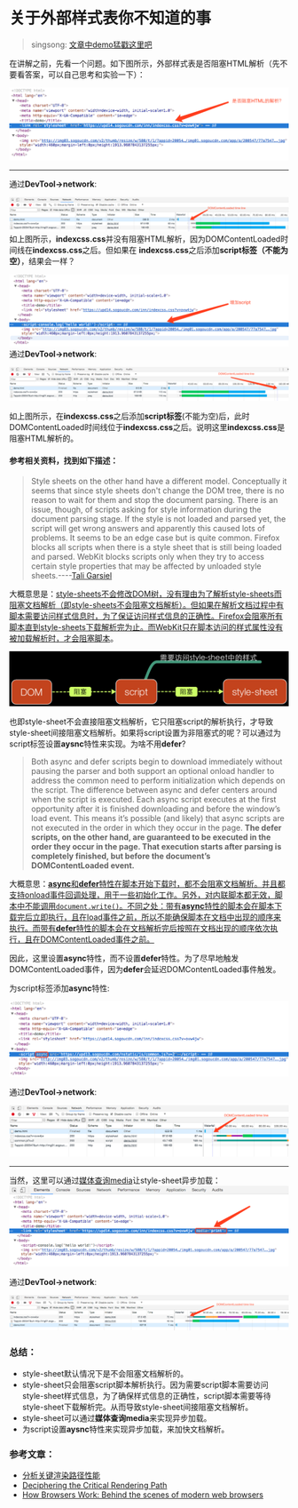 # 关于外部样式表你不知道的事

> singsong: [文章中demo猛戳这里吧](./examples/demo.html)

在讲解之前，先看一个问题。如下图所示，外部样式表是否阻塞HTML解析（先不要看答案，可以自己思考和实验一下）：

![default](./images/style-sheet-default.png)
***

通过**DevTool->network**:

![default](./images/default-network.png)
如上图所示，**indexcss.css**并没有阻塞HTML解析，因为DOMContentLoaded时间线在**indexcss.css**之后。但如果在
**indexcss.css**之后添加**script标签（不能为空）**，结果会一样？

![script](./images/script.png)
通过**DevTool->network**:

![script](./images/script-network.png)

如上图所示，在**indexcss.css**之后添加**script标签**(不能为空)后，此时DOMContentLoaded时间线位于**indexcss.css**之后。说明这里**indexcss.css**是阻塞HTML解析的。

#### 参考相关资料，找到如下描述：
>Style sheets on the other hand have a different model. Conceptually it seems that since style sheets don't change the DOM tree, there is no reason to wait for them and stop the document parsing. There is an issue, though, of scripts asking for style information during the document parsing stage. If the style is not loaded and parsed yet, the script will get wrong answers and apparently this caused lots of problems. It seems to be an edge case but is quite common. Firefox blocks all scripts when there is a style sheet that is still being loaded and parsed. WebKit blocks scripts only when they try to access certain style properties that may be affected by unloaded style sheets.----[Tali Garsiel](https://www.html5rocks.com/en/tutorials/internals/howbrowserswork/#The_order_of_processing_scripts_and_style_sheets) 

大概意思是：<u>style-sheets不会修改DOM树，没有理由为了解析style-sheets而阻塞文档解析（即style-sheets不会阻塞文档解析）。但如果在解析文档过程中有脚本需要访问样式信息时，为了保证访问样式信息的正确性。Firefox会阻塞所有脚本直到style-sheets下载解析完为止。而WebKit只在脚本访问的样式属性没有被加载解析时，才会阻塞脚本</u>。

![relationship](./images/style-sheet.png)

也即style-sheet不会直接阻塞文档解析，它只阻塞script的解析执行，才导致style-sheet间接阻塞文档解析。如果将script设置为非阻塞式的呢？可以通过为script标签设置**aysnc**特性来实现。为啥不用**defer**?

>Both async and defer scripts begin to download immediately without pausing the parser and both support an optional onload handler to address the common need to perform initialization which depends on the script. The difference between async and defer centers around when the script is executed. Each async script executes at the first opportunity after it is finished downloading and before the window’s load event. This means it’s possible (and likely) that async scripts are not executed in the order in which they occur in the page. **The defer scripts, on the other hand, are guaranteed to be executed in the order they occur in the page. That execution starts after parsing is completely finished, but before the document’s DOMContentLoaded event.**

大概意思：<u>**async**和**defer**特性在脚本开始下载时，都不会阻塞文档解析。并且都支持onload事件回调处理，用于一些初始化工作。另外，对内联脚本都无效，脚本中不能调用`document.write()`。不同之处：带有**async**特性的脚本会在脚本下载完后立即执行，且在load事件之前，所以不能确保脚本在文档中出现的顺序来执行。而带有**defer**特性的脚本会在文档解析完后按照在文档出现的顺序依次执行，且在DOMContentLoaded事件之前。</u>

因此，这里设置**async**特性，而不设置**defer**特性。为了尽早地触发DOMContentLoaded事件，因为**defer**会延迟DOMContentLoaded事件触发。

为script标签添加**async**特性:

![async](./images/async.png)

通过**DevTool->network**:

![async](./images/async-network1.png)

***
当然，这里可以通过[媒体查询media](https://developer.mozilla.org/en-US/docs/Web/CSS/Media_Queries/Using_media_queries)让style-sheet异步加载：
![media](./images/media.png)

通过**DevTool->network**:

![media](./images/media-network.png)

### 总结：

- style-sheet默认情况下是不会阻塞文档解析的。
- style-sheet只会阻塞script脚本解析执行。因为需要script脚本需要访问style-sheet样式信息，为了确保样式信息的正确性，script脚本需要等待style-sheet下载解析完。从而导致style-sheet间接阻塞文档解析。
- style-sheet可以通过**媒体查询media**来实现异步加载。
- 为script设置**aysnc**特性来实现异步加载，来加快文档解析。





### 参考文章：
- [分析关键渲染路径性能](https://developers.google.com/web/fundamentals/performance/critical-rendering-path/analyzing-crp)
- [Deciphering the Critical Rendering Path](https://calendar.perfplanet.com/2012/deciphering-the-critical-rendering-path/)
- [How Browsers Work: Behind the scenes of modern web browsers](https://www.html5rocks.com/en/tutorials/internals/howbrowserswork/#The_order_of_processing_scripts_and_style_sheets)